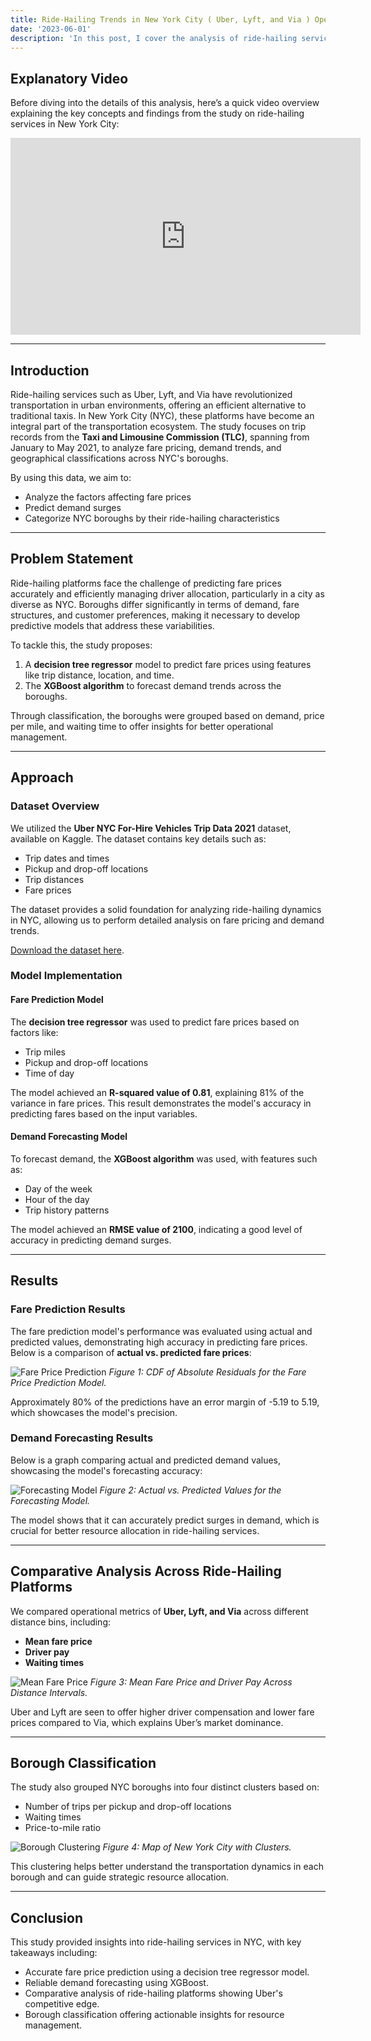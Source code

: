```yaml
---
title: Ride-Hailing Trends in New York City ( Uber, Lyft, and Via ) Operations Analysis
date: '2023-06-01'
description: 'In this post, I cover the analysis of ride-hailing services in New York City, focusing on fare pricing and demand trends. Using trip data from NYC’s Taxi and Limousine Commission, I built models to predict fare prices with a decision tree regressor and forecast demand surges using the XGBoost algorithm. The fare prediction model achieved an R-squared value of 0.81, while the demand forecasting model produced accurate results with an RMSE of 2100. The study also classified NYC boroughs based on ride-hailing characteristics, providing actionable insights for better resource management.'
---
```


## Explanatory Video

Before diving into the details of this analysis, here’s a quick video overview explaining the key concepts and findings from the study on ride-hailing services in New York City:

<iframe width="560" height="315" src="https://www.youtube.com/embed/kRVfkAsUO8Y" frameborder="0" allow="accelerometer; autoplay; clipboard-write; encrypted-media; gyroscope; picture-in-picture" allowfullscreen></iframe>

---

## Introduction

Ride-hailing services such as Uber, Lyft, and Via have revolutionized transportation in urban environments, offering an efficient alternative to traditional taxis. In New York City (NYC), these platforms have become an integral part of the transportation ecosystem. The study focuses on trip records from the **Taxi and Limousine Commission (TLC)**, spanning from January to May 2021, to analyze fare pricing, demand trends, and geographical classifications across NYC's boroughs.

By using this data, we aim to:
- Analyze the factors affecting fare prices
- Predict demand surges
- Categorize NYC boroughs by their ride-hailing characteristics

---

## Problem Statement

Ride-hailing platforms face the challenge of predicting fare prices accurately and efficiently managing driver allocation, particularly in a city as diverse as NYC. Boroughs differ significantly in terms of demand, fare structures, and customer preferences, making it necessary to develop predictive models that address these variabilities.

To tackle this, the study proposes:
1. A **decision tree regressor** model to predict fare prices using features like trip distance, location, and time.
2. The **XGBoost algorithm** to forecast demand trends across the boroughs.

Through classification, the boroughs were grouped based on demand, price per mile, and waiting time to offer insights for better operational management.

---

## Approach

### Dataset Overview

We utilized the **Uber NYC For-Hire Vehicles Trip Data 2021** dataset, available on Kaggle. The dataset contains key details such as:
- Trip dates and times
- Pickup and drop-off locations
- Trip distances
- Fare prices

The dataset provides a solid foundation for analyzing ride-hailing dynamics in NYC, allowing us to perform detailed analysis on fare pricing and demand trends.

[Download the dataset here](https://www.kaggle.com/datasets/shuhengmo/uber-nyc-forhire-vehicles-trip-data-2021).

### Model Implementation

#### Fare Prediction Model

The **decision tree regressor** was used to predict fare prices based on factors like:
- Trip miles
- Pickup and drop-off locations
- Time of day

The model achieved an **R-squared value of 0.81**, explaining 81% of the variance in fare prices. This result demonstrates the model's accuracy in predicting fares based on the input variables.

#### Demand Forecasting Model

To forecast demand, the **XGBoost algorithm** was used, with features such as:
- Day of the week
- Hour of the day
- Trip history patterns

The model achieved an **RMSE value of 2100**, indicating a good level of accuracy in predicting demand surges.

---

## Results

### Fare Prediction Results

The fare prediction model's performance was evaluated using actual and predicted values, demonstrating high accuracy in predicting fare prices. Below is a comparison of **actual vs. predicted fare prices**:

![Fare Price Prediction](./results_regression.png)
*Figure 1: CDF of Absolute Residuals for the Fare Price Prediction Model.*

Approximately 80% of the predictions have an error margin of -5.19 to 5.19, which showcases the model's precision.

### Demand Forecasting Results

Below is a graph comparing actual and predicted demand values, showcasing the model's forecasting accuracy:

![Forecasting Model](./results_forecasting.png)
*Figure 2: Actual vs. Predicted Values for the Forecasting Model.*

The model shows that it can accurately predict surges in demand, which is crucial for better resource allocation in ride-hailing services.

---

## Comparative Analysis Across Ride-Hailing Platforms

We compared operational metrics of **Uber, Lyft, and Via** across different distance bins, including:
- **Mean fare price**
- **Driver pay**
- **Waiting times**

![Mean Fare Price](./driver_pay_fare_price.png)
*Figure 3: Mean Fare Price and Driver Pay Across Distance Intervals.*

Uber and Lyft are seen to offer higher driver compensation and lower fare prices compared to Via, which explains Uber’s market dominance.

---

## Borough Classification

The study also grouped NYC boroughs into four distinct clusters based on:
- Number of trips per pickup and drop-off locations
- Waiting times
- Price-to-mile ratio

![Borough Clustering](./newy_yorkclass.png)
*Figure 4: Map of New York City with Clusters.*

This clustering helps better understand the transportation dynamics in each borough and can guide strategic resource allocation.

---

## Conclusion

This study provided insights into ride-hailing services in NYC, with key takeaways including:
- Accurate fare price prediction using a decision tree regressor model.
- Reliable demand forecasting using XGBoost.
- Comparative analysis of ride-hailing platforms showing Uber's competitive edge.
- Borough classification offering actionable insights for resource management.


